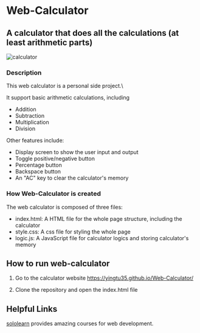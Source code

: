 # Web-Calculator

## A calculator that does all the calculations (at least arithmetic parts)
![calculator](https://user-images.githubusercontent.com/91551415/213914899-9ca109a3-cd7f-40c6-bdb0-44bc9bf9025a.PNG)

### Description
This web calculator is a personal side project.\

It support basic arithmetic calculations, including
- Addition 
- Subtraction 
- Multiplication
- Division

Other features include:
- Display screen to show the user input and output
- Toggle positive/negative button
- Percentage button
- Backspace button
- An "AC" key to clear the calculator's memory

### How Web-Calculator is created
The web calculator is composed of three files:
- index.html: A HTML file for the whole page structure, including the calculator
- style.css: A css file for styling the whole page
- logic.js: A JavaScript file for calculator logics and storing calculator's memory
 

## How to run web-calculator
1. Go to the calculator website
 https://yingtu35.github.io/Web-Calculator/

2. Clone the repository and open the index.html file

## Helpful Links
[sololearn](https://www.sololearn.com/learn) provides amazing courses for web development.